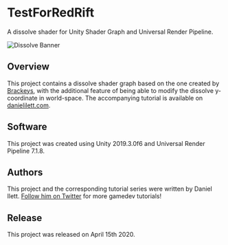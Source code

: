 # TestForRedRift

A dissolve shader for Unity Shader Graph and Universal Render Pipeline.

![Dissolve Banner](banner.jpg)

## Overview

This project contains a dissolve shader graph based on the one created by [Brackeys](https://www.youtube.com/watch?v=taMp1g1pBeE), with the additional feature of being able to modify the dissolve y-coordinate in world-space. The accompanying tutorial is available on [danielilett.com](https://danielilett.com/2020-04-15-tut5-4-urp-dissolve/).

## Software

This project was created using Unity 2019.3.0f6 and Universal Render Pipeline 7.1.8.

## Authors

This project and the corresponding tutorial series were written by Daniel Ilett. [Follow him on Twitter](https://twitter.com/daniel_ilett) for more gamedev tutorials!

## Release

This project was released on April 15th 2020.
